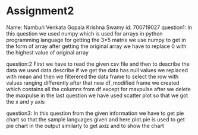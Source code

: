 # Assignment2
Name: Namburi Venkata Gopala Krishna Swamy 
id: 700719027
question1: In this question we used numpy which is used for arrays in python programming language 
for getting the 3*5 matrix we use numpy to get in the form of array 
after getting the original array we have to replace 0 with the highest value of original array 

question:2 First we have to read the given csv file 
and then to describe the data we used data.describe 
if we get the data has null values we replaced with mean
and then we filterered the data frame to select the row with values ranging differently 
after that new df_modified frame we created which contains all the columns from df except for maxpulse 
after we delete the maxpulse 
in the last question we have used scatter plot so that we got the x and y axis 



question3:  In this question from the given information we have to get pie chart so that the sample languages given
and here plot.pie is used to get pie chart in the output 
similarly to get axiz and to show the chart 

